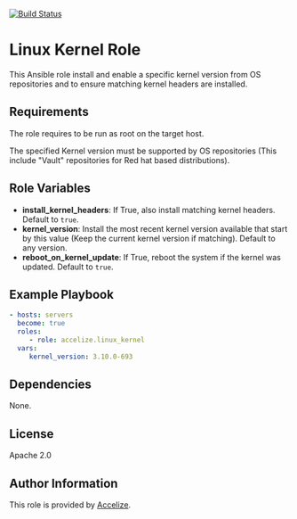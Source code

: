 [![Build Status](https://travis-ci.org/Accelize/ansible-role-linux-kernel.svg?branch=master)](https://travis-ci.org/Accelize/ansible-role-ansible-drm)

Linux Kernel Role
=================

This Ansible role install and enable a specific kernel version from OS repositories and to ensure matching kernel headers are installed.

Requirements
------------

The role requires to be run as root on the target host.

The specified Kernel version must be supported by OS repositories (This include "Vault" repositories for Red hat based distributions).

Role Variables
--------------

* **install_kernel_headers**: If True, also install matching kernel headers.
  Default to `true`.
* **kernel_version**: Install the most recent kernel version available that start by this value (Keep the current kernel version if matching).
  Default to any version.
* **reboot_on_kernel_update**: If True, reboot the system if the kernel was updated.
  Default to `true`.

Example Playbook
----------------

```yaml
- hosts: servers
  become: true  
  roles:
     - role: accelize.linux_kernel
  vars:
     kernel_version: 3.10.0-693
```

Dependencies
------------

None.

License
-------

Apache 2.0

Author Information
------------------

This role is provided by [Accelize](https://www.accelize.com).
